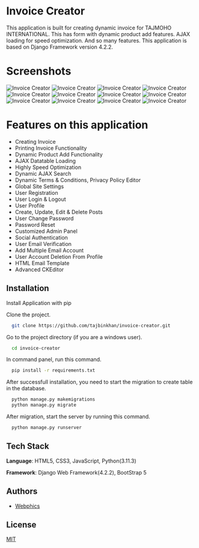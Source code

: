 
# Invoice Creator

This application is built for creating dynamic invoice for TAJMOHO INTERNATIONAL. This has form with dynamic product add features. AJAX loading for speed optimization. And so many features. This application is based on Django Framework version 4.2.2.

# Screenshots

![Invoice Creator](https://raw.githubusercontent.com/tajbinkhan/invoice-creator/main/screenshots/1.png)
![Invoice Creator](https://raw.githubusercontent.com/tajbinkhan/invoice-creator/main/screenshots/2.png)
![Invoice Creator](https://raw.githubusercontent.com/tajbinkhan/invoice-creator/main/screenshots/3.png)
![Invoice Creator](https://raw.githubusercontent.com/tajbinkhan/invoice-creator/main/screenshots/4.png)
![Invoice Creator](https://raw.githubusercontent.com/tajbinkhan/invoice-creator/main/screenshots/5.png)
![Invoice Creator](https://raw.githubusercontent.com/tajbinkhan/invoice-creator/main/screenshots/6.png)
![Invoice Creator](https://raw.githubusercontent.com/tajbinkhan/invoice-creator/main/screenshots/7.png)
![Invoice Creator](https://raw.githubusercontent.com/tajbinkhan/invoice-creator/main/screenshots/8.png)
![Invoice Creator](https://raw.githubusercontent.com/tajbinkhan/invoice-creator/main/screenshots/9.png)
![Invoice Creator](https://raw.githubusercontent.com/tajbinkhan/invoice-creator/main/screenshots/10.png)
![Invoice Creator](https://raw.githubusercontent.com/tajbinkhan/invoice-creator/main/screenshots/11.png)
![Invoice Creator](https://raw.githubusercontent.com/tajbinkhan/invoice-creator/main/screenshots/12.png)


# Features on this application

* Creating Invoice
* Printing Invoice Functionality
* Dynamic Product Add Functionality
* AJAX Datatable Loading
* Highly Speed Optimization
* Dynamic AJAX Search
* Dynamic Terms & Conditions, Privacy Policy Editor
* Global Site Settings
* User Registration
* User Login & Logout
* User Profile
* Create, Update, Edit & Delete Posts
* User Change Password
* Password Reset
* Customized Admin Panel
* Social Authentication
* User Email Verification
* Add Multiple Email Account
* User Account Deletion From Profile
* HTML Email Template
* Advanced CKEditor

## Installation

Install Application with pip

Clone the project.
```bash
  git clone https://github.com/tajbinkhan/invoice-creator.git
```
Go to the project directory (if you are a windows user).
```bash
  cd invoice-creator
```
In command panel, run this command.
```bash
  pip install -r requirements.txt
```
After successfull installation, you need to start the migration to create table in the database.
```bash
  python manage.py makemigrations
  python manage.py migrate
```
After migration, start the server by running this command.
```bash
  python manage.py runserver
```

## Tech Stack

**Language**: HTML5, CSS3, JavaScript, Python(3.11.3)

**Framework**: Django Web Framework(4.2.2), BootStrap 5

## Authors

- [Webphics](https://www.webphics.com)
## License

[MIT](https://choosealicense.com/licenses/mit/)